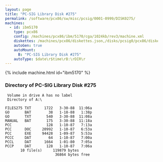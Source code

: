```yaml
---
layout: page
title: "PC-SIG Library Disk #275"
permalink: /software/pcx86/sw/misc/pcsig/0001-0999/DISK0275/
machines:
  - id: ibm5170
    type: pcx86
    config: /machines/pcx86/ibm/5170/cga/1024kb/rev3/machine.xml
    diskettes: /machines/pcx86/diskettes.json,/disks/pcsig0/pcx86/diskettes.json
    autoGen: true
    autoMount:
      B: "PC-SIG Library Disk #275"
    autoType: $date\r$time\rB:\rDIR\r
---
```


{% include machine.html id="ibm5170" %}

### Directory of PC-SIG Library Disk #275

     Volume in drive A has no label
     Directory of A:\

    FILES275 TXT      1722   3-30-88  11:06a
    GO       BAT        38   1-18-88   1:38p
    GO       TXT       540   3-30-88  11:08a
    MANUAL   BAT       175   3-30-88  11:18a
    PCC                128   1-10-87   7:13a
    PCC      DOC     20992   1-10-87   6:53a
    PCC      EXE     94428   1-09-87   5:53a
    PCCC     DAT        64   1-10-87   7:00a
    PCCL     DAT      1664   1-01-80   7:05a
    PCCP     DAT       128   1-10-87   7:06a
           10 file(s)     119879 bytes
                           36864 bytes free
